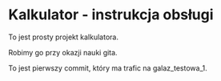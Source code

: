 # Kalkulator - instrukcja obsługi

To jest prosty projekt kalkulatora.

Robimy go przy okazji nauki gita.

To jest pierwszy commit, który ma trafic na galaz_testowa_1.